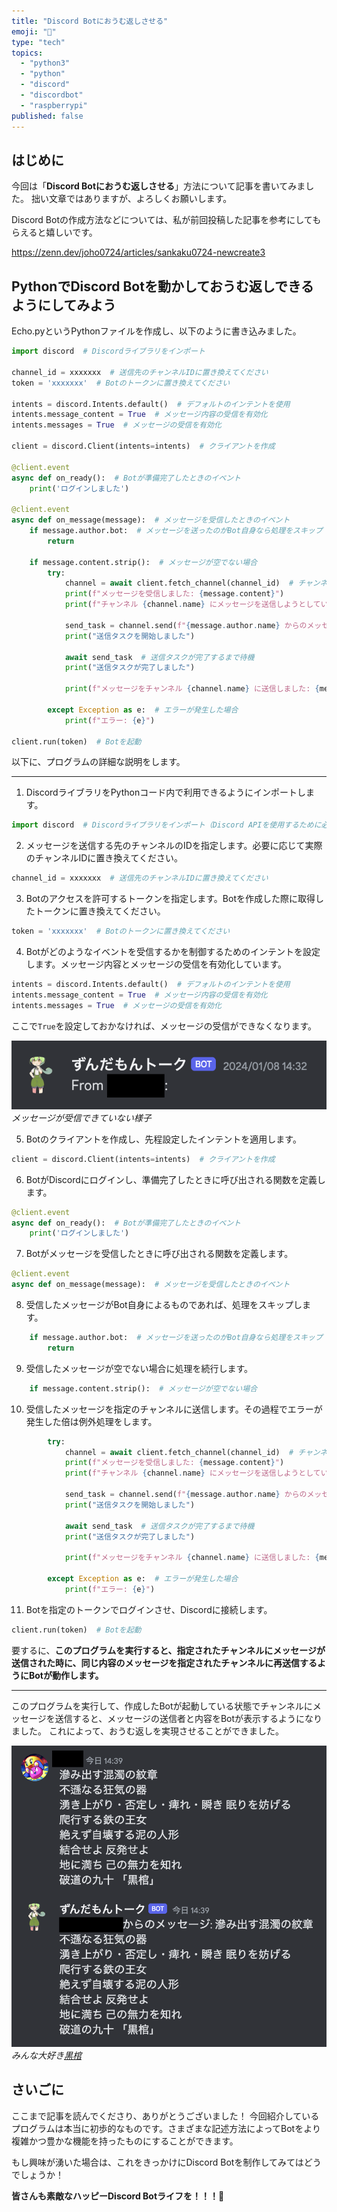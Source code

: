 ```yaml
---
title: "Discord Botにおうむ返しさせる"
emoji: "🦜"
type: "tech"
topics:
  - "python3"
  - "python"
  - "discord"
  - "discordbot"
  - "raspberrypi"
published: false
---
```


## はじめに

今回は「**Discord Botにおうむ返しさせる**」方法について記事を書いてみました。
拙い文章ではありますが、よろしくお願いします。

Discord Botの作成方法などについては、私が前回投稿した記事を参考にしてもらえると嬉しいです。

https://zenn.dev/joho0724/articles/sankaku0724-newcreate3

## PythonでDiscord Botを動かしておうむ返しできるようにしてみよう

Echo.pyというPythonファイルを作成し、以下のように書き込みました。

```py:Echo.py
import discord  # Discordライブラリをインポート

channel_id = xxxxxxx  # 送信先のチャンネルIDに置き換えてください
token = 'xxxxxxx'  # Botのトークンに置き換えてください

intents = discord.Intents.default()  # デフォルトのインテントを使用
intents.message_content = True  # メッセージ内容の受信を有効化
intents.messages = True  # メッセージの受信を有効化

client = discord.Client(intents=intents)  # クライアントを作成

@client.event
async def on_ready():  # Botが準備完了したときのイベント
    print('ログインしました')

@client.event
async def on_message(message):  # メッセージを受信したときのイベント
    if message.author.bot:  # メッセージを送ったのがBot自身なら処理をスキップ
        return

    if message.content.strip():  # メッセージが空でない場合
        try:
            channel = await client.fetch_channel(channel_id)  # チャンネルを取得
            print(f"メッセージを受信しました: {message.content}")
            print(f"チャンネル {channel.name} にメッセージを送信しようとしています: {message.content}")

            send_task = channel.send(f"{message.author.name} からのメッセージ: {message.content}")  # メッセージを送信
            print("送信タスクを開始しました")

            await send_task  # 送信タスクが完了するまで待機
            print("送信タスクが完了しました")

            print(f"メッセージをチャンネル {channel.name} に送信しました: {message.content}")

        except Exception as e:  # エラーが発生した場合
            print(f"エラー: {e}")

client.run(token)  # Botを起動
```

以下に、プログラムの詳細な説明をします。

-----
1. DiscordライブラリをPythonコード内で利用できるようにインポートします。

```py
import discord  # Discordライブラリをインポート（Discord APIを使用するために必要）
```


2. メッセージを送信する先のチャンネルのIDを指定します。必要に応じて実際のチャンネルIDに置き換えてください。

```py
channel_id = xxxxxxx  # 送信先のチャンネルIDに置き換えてください
```

3. Botのアクセスを許可するトークンを指定します。Botを作成した際に取得したトークンに置き換えてください。

```py
token = 'xxxxxxx'  # Botのトークンに置き換えてください
```

4. Botがどのようなイベントを受信するかを制御するためのインテントを設定します。メッセージ内容とメッセージの受信を有効化しています。

```py
intents = discord.Intents.default()  # デフォルトのインテントを使用
intents.message_content = True  # メッセージ内容の受信を有効化
intents.messages = True  # メッセージの受信を有効化
```

ここで`True`を設定しておかなければ、メッセージの受信ができなくなります。

![](/images/sankaku7/shokika.png)
*メッセージが受信できていない様子*


5. Botのクライアントを作成し、先程設定したインテントを適用します。

```py
client = discord.Client(intents=intents)  # クライアントを作成
```

6. BotがDiscordにログインし、準備完了したときに呼び出される関数を定義します。

```py
@client.event
async def on_ready():  # Botが準備完了したときのイベント
    print('ログインしました')
```

7. Botがメッセージを受信したときに呼び出される関数を定義します。

```py
@client.event
async def on_message(message):  # メッセージを受信したときのイベント
```

8. 受信したメッセージがBot自身によるものであれば、処理をスキップします。

```py
    if message.author.bot:  # メッセージを送ったのがBot自身なら処理をスキップ
        return
```

9. 受信したメッセージが空でない場合に処理を続行します。

```py
    if message.content.strip():  # メッセージが空でない場合
```
10. 受信したメッセージを指定のチャンネルに送信します。その過程でエラーが発生した倍は例外処理をします。

```py
        try:
            channel = await client.fetch_channel(channel_id)  # チャンネルを取得
            print(f"メッセージを受信しました: {message.content}")
            print(f"チャンネル {channel.name} にメッセージを送信しようとしています: {message.content}")

            send_task = channel.send(f"{message.author.name} からのメッセージ: {message.content}")  # メッセージを送信
            print("送信タスクを開始しました")

            await send_task  # 送信タスクが完了するまで待機
            print("送信タスクが完了しました")

            print(f"メッセージをチャンネル {channel.name} に送信しました: {message.content}")

        except Exception as e:  # エラーが発生した場合
            print(f"エラー: {e}")
```

11. Botを指定のトークンでログインさせ、Discordに接続します。

```py
client.run(token)  # Botを起動
```

要するに、**このプログラムを実行すると、指定されたチャンネルにメッセージが送信された時に、同じ内容のメッセージを指定されたチャンネルに再送信するようにBotが動作します。**

-----

このプログラムを実行して、作成したBotが起動している状態でチャンネルにメッセージを送信すると、メッセージの送信者と内容をBotが表示するようになりました。
これによって、おうむ返しを実現させることができました。

![](/images/sankaku7/Echo.png)
*みんな大好き[黒棺](https://www.shonenjump.com/j/rensai/list/bleach.html)*

## さいごに
ここまで記事を読んでくださり、ありがとうございました！
今回紹介しているプログラムは本当に初歩的なものです。さまざまな記述方法によってBotをより複雑かつ豊かな機能を持ったものにすることができます。

もし興味が湧いた場合は、これをきっかけにDiscord Botを制作してみてはどうでしょうか！

**皆さんも素敵なハッピーDiscord Botライフを！！！🌸**
